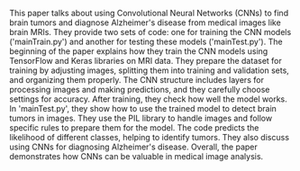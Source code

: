 This paper talks about using Convolutional 
Neural Networks (CNNs) to find brain tumors and diagnose 
Alzheimer's disease from medical images like brain MRIs. 
They provide two sets of code: one for training the CNN 
models ('mainTrain.py') and another for testing these models 
('mainTest.py'). The beginning of the paper explains how they 
train the CNN models using TensorFlow and Keras libraries 
on MRI data. They prepare the dataset for training by 
adjusting images, splitting them into training and validation 
sets, and organizing them properly. The CNN structure 
includes layers for processing images and making predictions, 
and they carefully choose settings for accuracy. After training, 
they check how well the model works. In 'mainTest.py', they 
show how to use the trained model to detect brain tumors in 
images. They use the PIL library to handle images and follow 
specific rules to prepare them for the model. The code predicts 
the likelihood of different classes, helping to identify tumors. 
They also discuss using CNNs for diagnosing Alzheimer's 
disease. Overall, the paper demonstrates how CNNs can be valuable in medical image analysis.
